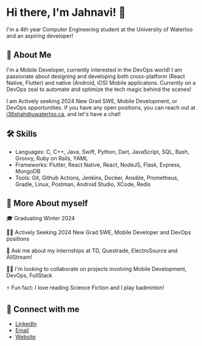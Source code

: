 # Hi there, I'm Jahnavi! 👋

I'm a 4th year Computer Engineering student at the University of Waterloo and an aspiring developer!




## 🚀 About Me
I'm a Mobile Developer, currently interested in the DevOps world! I am passionate about designing and developing both cross-platform (React Native, Flutter) and native (Android, iOS) Mobile applicatons. Currently on a DevOps zeal to automate and optimize the tech magic behind the scenes!

I am Actively seeking 2024 New Grad SWE, Mobile Development, or DevOps opportunities. If you have any open positions, you can reach out at j36shah@uwaterloo.ca, and let's have a chat!

## 🛠 Skills
- Languages: C, C++, Java, Swift, Python, Dart, JavaScript, SQL, Bash, Groovy, Ruby on Rails, YAML
- Frameworks:  Flutter, React Native, React, NodeJS, Flask, Express, MongoDB
- Tools: Git, Github Actions, Jenkins, Docker, Ansible, Prometheus, Gradle, Linux, Postman, Android Studio, XCode, Redis



## 💁 More About myself
🎓 Graduating Winter 2024

👩‍💻 Actively Seeking 2024 New Grad SWE, Mobile Developer and DevOps positions

💬 Ask me about my internships at TD, Questrade, ElectroSource and AllStream!

👯‍♀️ I'm looking to collaborate on projects involving Mobile Development, DevOps, FullStack

⚡️ Fun fact: I love reading Science Fiction and I play badminton!


## 🤝 Connect with me
* [LinkedIn](https://www.linkedin.com/in/jahnavi17/)
* [Email](mailto:j36shah@uwaterloo.ca)
* [Website]()
